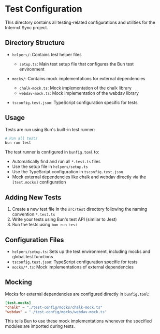 # Test Configuration

This directory contains all testing-related configurations and utilities for the Internxt Sync project.

## Directory Structure

- `helpers/`: Contains test helper files
  - `setup.ts`: Main test setup file that configures the Bun test environment
  
- `mocks/`: Contains mock implementations for external dependencies
  - `chalk-mock.ts`: Mock implementation of the chalk library
  - `webdav-mock.ts`: Mock implementation of the webdav library

- `tsconfig.test.json`: TypeScript configuration specific for tests

## Usage

Tests are run using Bun's built-in test runner:

```bash
# Run all tests
bun run test
```

The test runner is configured in `bunfig.toml` to:
- Automatically find and run all `*.test.ts` files
- Use the setup file in `helpers/setup.ts`
- Use the TypeScript configuration in `tsconfig.test.json`
- Mock external dependencies like chalk and webdav directly via the `[test.mocks]` configuration

## Adding New Tests

1. Create a new test file in the `src/test` directory following the naming convention `*.test.ts`
2. Write your tests using Bun's test API (similar to Jest)
3. Run the tests using `bun run test`

## Configuration Files

- `helpers/setup.ts`: Sets up the test environment, including mocks and global test functions
- `tsconfig.test.json`: TypeScript configuration specific for tests
- `mocks/*.ts`: Mock implementations of external dependencies

## Mocking

Mocks for external dependencies are configured directly in `bunfig.toml`:

```toml
[test.mocks]
"chalk" = "./test-config/mocks/chalk-mock.ts"
"webdav" = "./test-config/mocks/webdav-mock.ts"
```

This tells Bun to use these mock implementations whenever the specified modules are imported during tests. 